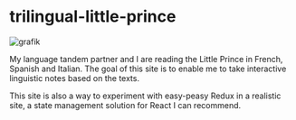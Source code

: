 # trilingual-little-prince

![grafik](https://github.com/user-attachments/assets/3453b076-5e23-4fc0-825a-7f262f82d2ca)

My language tandem partner and I are reading the Little Prince in French, Spanish and Italian. The goal of this site is to enable me to take interactive linguistic notes based on the texts.

This site is also a way to experiment with easy-peasy Redux in a realistic site, a state management solution for React I can recommend.
